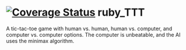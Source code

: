 [![Coverage Status](https://coveralls.io/repos/tarynsauer/ruby_TTT/badge.png)](https://coveralls.io/r/tarynsauer/ruby_TTT)
ruby_TTT
========
A tic-tac-toe game with human vs. human, human vs. computer, and computer vs. computer options. The computer is unbeatable, and the AI uses the minimax algorithm.
